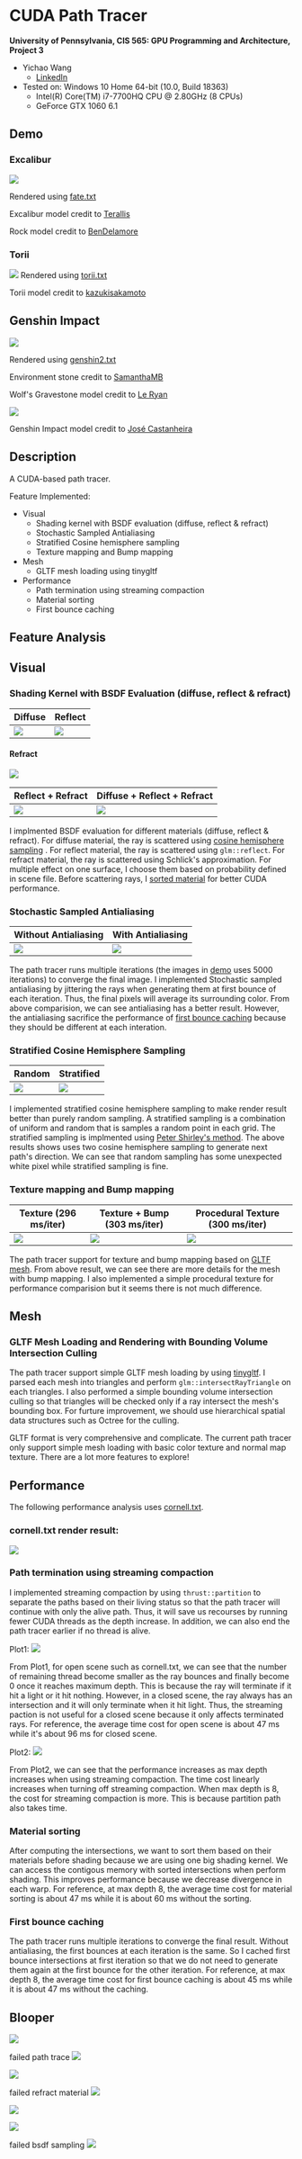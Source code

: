 CUDA Path Tracer
================

**University of Pennsylvania, CIS 565: GPU Programming and Architecture, Project 3**

* Yichao Wang
  * [LinkedIn](https://www.linkedin.com/in/wangyic/) 
* Tested on: Windows 10 Home 64-bit (10.0, Build 18363)
  * Intel(R) Core(TM) i7-7700HQ CPU @ 2.80GHz (8 CPUs)
  * GeForce GTX 1060	6.1

## Demo

### Excalibur
![](img/demo1.png)

Rendered using [fate.txt](scenes/fate.txt)

Excalibur model credit to [Terallis](https://sketchfab.com/3d-models/excalibur-fatestay-night-c7cb6fb3ada742e894f891ad18be1db4)

Rock model credit to [BenDelamore](https://sketchfab.com/3d-models/a-rock-c49139dbab5e4c498c225b56cca30466)

### Torii

![](img/demo2.png)
Rendered using [torii.txt](scenes/torii.txt)

Torii model credit to [kazukisakamoto
](https://sketchfab.com/3d-models/torii-7c4d9c93946a41a2a73468b74436705b)

## Genshin Impact

![](img/demo3.png)

Rendered using [genshin2.txt](scenes/genshin2.txt)

Environment stone credit to [SamanthaMB](https://sketchfab.com/3d-models/textured-game-environment-3a3c90194d35484f9b18b192c95341bf)

Wolf's Gravestone model credit to [Le Ryan](https://sketchfab.com/3d-models/genshin-impact-wolfs-gravestone-e71a938e02904b14abace9ce10078711)

![](img/demo4.png)

Genshin Impact model credit to [José Castanheira](https://sketchfab.com/3d-models/genshin-impact-scene-fa345e2979544abe94fa05acf1d62f4b)
## Description

A CUDA-based path tracer.

Feature Implemented:

* Visual
    * Shading kernel with BSDF evaluation (diffuse, reflect & refract)
    * Stochastic Sampled Antialiasing
    * Stratified Cosine hemisphere sampling
    * Texture mapping and Bump mapping
* Mesh
    * GLTF mesh loading using tinygltf
* Performance
    * Path termination using streaming compaction
    * Material sorting
    * First bounce caching


## Feature Analysis


## Visual

### Shading Kernel with BSDF Evaluation (diffuse, reflect & refract)

|Diffuse | Reflect |
|-|-|
|![](img/diffuse.png) |![](img/reflect.png) |

#### Refract
![](imga/refract.png)

|Reflect + Refract | Diffuse + Reflect + Refract |
|-|-|
|![](img/rr.png) |![](img/rrd.png) |

I implmented BSDF evaluation for different materials (diffuse, reflect & refract). For diffuse material, the ray is scattered using [cosine hemisphere sampling](#stratified-cosine-hemisphere-sampling)
. For reflect material, the ray is scattered using ```glm::reflect```. For refract material, the ray is scattered using Schlick's approximation. For multiple effect on one surface, I choose them based on probability defined in scene file. Before scattering rays, I [sorted material](#material-sorting) for better CUDA performance.

### Stochastic Sampled Antialiasing

|Without Antialiasing| With Antialiasing|
|--|--|
|![](img/uaa.png) |![](img/aa.png) |

The path tracer runs multiple iterations (the images in [demo](#demo) uses 5000 iterations) to converge the final image. I implemented Stochastic sampled antialiasing by jittering the rays when generating them at first bounce of each iteration. Thus, the final pixels will average its surrounding color. From above comparision, we can see antialiasing has a better result. However, the antialiasing sacrifice the performance of [first bounce caching](#first-bounce-caching) because they should be different at each interation.

### Stratified Cosine Hemisphere Sampling

|Random|Stratified|
|----|----|
|![](img/strat2.png)|![](img/strat1.png)

I implemented stratified cosine hemisphere sampling to make render result better than purely random sampling. A stratified sampling is a combination of uniform and random that is samples a random point in each grid. The stratified sampling is implmented using  [Peter Shirley's method](https://pdfslide.net/documents/a-low-distortion-map-between-disk-and-square.html).
The above results shows uses two cosine hemisphere sampling to generate next path's direction. We can see that random sampling has some unexpected white pixel while stratified sampling is fine.

### Texture mapping and Bump mapping

|Texture (296 ms/iter)|Texture + Bump (303 ms/iter) | Procedural Texture (300 ms/iter)|
|-|---|---|
| ![](img/texture.png)|![](img/texturebump.png) |![](img/pc.png)

The path tracer support for texture and bump mapping based on [GLTF mesh](#mesh). From above result, we can see there are more details for the mesh with bump mapping. I also implemented a simple procedural texture for performance comparision but it seems there is not much difference.

## Mesh

### GLTF Mesh Loading and Rendering with Bounding Volume Intersection Culling

The path tracer support simple GLTF mesh loading by using [tinygltf](https://github.com/syoyo/tinygltf/). I parsed each mesh into triangles and perform ```glm::intersectRayTriangle``` on each triangles. I also performed a simple bounding volume intersection culling so that triangles will be checked only if a ray intersect the mesh's bounding box. For furture improvement, we should use hierarchical spatial data structures such as Octree for the culling. 

GLTF format is very comprehensive and complicate. The current path tracer only support simple mesh loading with basic color texture and normal map texture. There are a lot more features to explore!

## Performance

The following performance analysis uses [cornell.txt](scenes/cornell.txt).

### cornell.txt render result:

![](img/cornell.png)

### Path termination using streaming compaction

I implemented streaming compaction by using ```thrust::partition``` to separate the paths based on their living status so that the path tracer will continue with only the alive path. Thus, it will save us recourses by running fewer CUDA threads as the depth increase. In addition, we can also end the path tracer earlier if no thread is alive.

Plot1:
![](img/stream1.png)

From Plot1, for open scene such as cornell.txt, we can see that the number of remaining thread become smaller as the ray bounces and finally become 0 once it reaches maximum depth. This is because the ray will terminate if it hit a light or it hit nothing. However, in a closed scene, the ray always has an intersection and it will only terminate when it hit light. Thus, the streaming paction is not useful for a closed scene because it only affects terminated rays. For reference, the average time cost for open scene is about 47 ms while it's about 96 ms for closed scene.

Plot2:
![](img/stream2.png)

From Plot2, we can see that the performance increases as max depth increases when using streaming compaction. The time cost linearly increases when turning off streaming compaction. When max depth is 8, the cost for streaming compaction is more. This is because partition path also takes time.

### Material sorting

After computing the intersections, we want to sort them based on their materials before shading because we are using one big shading kernel. We can access the contigous memory with sorted intersections when perform shading. This improves performance because we decrease divergence in each warp. For reference, at max depth 8, the average time cost for material sorting is about 47 ms while it is about 60 ms without the sorting.

### First bounce caching

The path tracer runs multiple iterations to converge the final result. Without antialiasing, the first bounces at each iteration is the same. So I cached first bounce intersections at first iteration so that we do not need to generate them again at the first bounce for the other iteration. For reference, at max depth 8, the average time cost for first bounce caching is about 45 ms while it is about 47 ms without the caching.


## Blooper


![](img/blooper1.png)

failed path trace
![](img/blooper2.png)

![](img/blooper3.png)

failed refract material
![](img/blooper4.png)

![](img/blooper5.png)

![](img/blooper6.png)

failed bsdf sampling
![](img/blooper7.png)
